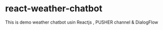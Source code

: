 # react-weather-chatbot
This is demo weather chatbot usin Reactjs , PUSHER channel &amp; DialogFlow
